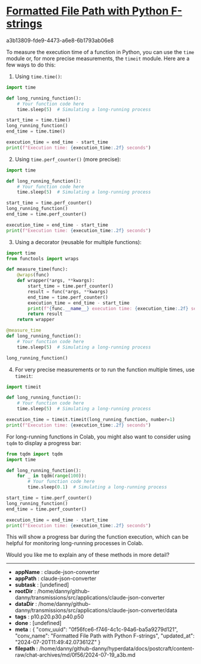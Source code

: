 # [Formatted File Path with Python F-strings](https://claude.ai/chat/0f56fce6-f746-4c1c-94a6-ba5a9279d121)

a3b13809-fde9-4473-a6e8-6b1793ab06e8

 To measure the execution time of a function in Python, you can use the `time` module or, for more precise measurements, the `timeit` module. Here are a few ways to do this:

1. Using `time.time()`:

```python
import time

def long_running_function():
    # Your function code here
    time.sleep(5)  # Simulating a long-running process

start_time = time.time()
long_running_function()
end_time = time.time()

execution_time = end_time - start_time
print(f"Execution time: {execution_time:.2f} seconds")
```

2. Using `time.perf_counter()` (more precise):

```python
import time

def long_running_function():
    # Your function code here
    time.sleep(5)  # Simulating a long-running process

start_time = time.perf_counter()
long_running_function()
end_time = time.perf_counter()

execution_time = end_time - start_time
print(f"Execution time: {execution_time:.2f} seconds")
```

3. Using a decorator (reusable for multiple functions):

```python
import time
from functools import wraps

def measure_time(func):
    @wraps(func)
    def wrapper(*args, **kwargs):
        start_time = time.perf_counter()
        result = func(*args, **kwargs)
        end_time = time.perf_counter()
        execution_time = end_time - start_time
        print(f"{func.__name__} execution time: {execution_time:.2f} seconds")
        return result
    return wrapper

@measure_time
def long_running_function():
    # Your function code here
    time.sleep(5)  # Simulating a long-running process

long_running_function()
```

4. For very precise measurements or to run the function multiple times, use `timeit`:

```python
import timeit

def long_running_function():
    # Your function code here
    time.sleep(5)  # Simulating a long-running process

execution_time = timeit.timeit(long_running_function, number=1)
print(f"Execution time: {execution_time:.2f} seconds")
```

For long-running functions in Colab, you might also want to consider using `tqdm` to display a progress bar:

```python
from tqdm import tqdm
import time

def long_running_function():
    for _ in tqdm(range(100)):
        # Your function code here
        time.sleep(0.1)  # Simulating a long-running process

start_time = time.perf_counter()
long_running_function()
end_time = time.perf_counter()

execution_time = end_time - start_time
print(f"Execution time: {execution_time:.2f} seconds")
```

This will show a progress bar during the function execution, which can be helpful for monitoring long-running processes in Colab.

Would you like me to explain any of these methods in more detail?

---

* **appName** : claude-json-converter
* **appPath** : claude-json-converter
* **subtask** : [undefined]
* **rootDir** : /home/danny/github-danny/transmissions/src/applications/claude-json-converter
* **dataDir** : /home/danny/github-danny/transmissions/src/applications/claude-json-converter/data
* **tags** : p10.p20.p30.p40.p50
* **done** : [undefined]
* **meta** : {
  "conv_uuid": "0f56fce6-f746-4c1c-94a6-ba5a9279d121",
  "conv_name": "Formatted File Path with Python F-strings",
  "updated_at": "2024-07-20T11:49:42.073612Z"
}
* **filepath** : /home/danny/github-danny/hyperdata/docs/postcraft/content-raw/chat-archives/md/0f56/2024-07-19_a3b.md